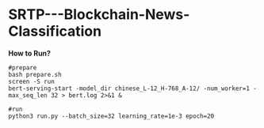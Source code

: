 # SRTP---Blockchain-News-Classification

**How to Run?**
```
#prepare
bash prepare.sh
screen -S run
bert-serving-start -model_dir chinese_L-12_H-768_A-12/ -num_worker=1 -max_seq_len 32 > bert.log 2>&1 &

#run
python3 run.py --batch_size=32 learning_rate=1e-3 epoch=20
```
